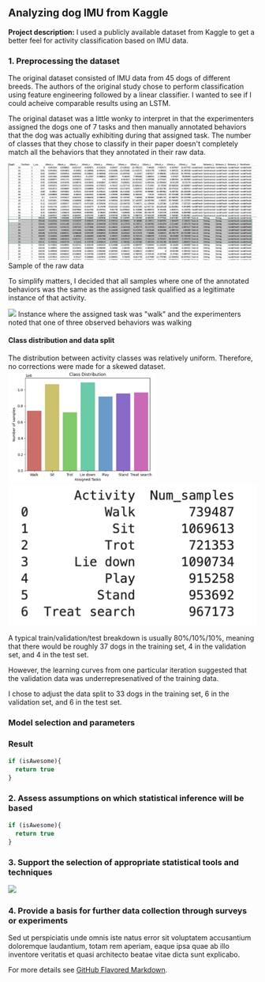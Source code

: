 ## Analyzing dog IMU from Kaggle

**Project description:** I used a publicly available dataset from Kaggle to get a better feel for activity classification based on IMU data.

### 1. Preprocessing the dataset

The original dataset consisted of IMU data from 45 dogs of different breeds. 
The authors of the original study chose to perform classification using feature engineering followed by a linear classifier. I wanted to see if I could acheive comparable results using an LSTM.  

The original dataset was a little wonky to interpret in that the experimenters assigned the dogs one of 7 tasks and then manually annotated behaviors that the dog was actually exhibiting during that assigned task. The number of classes that they chose to classify in their paper doesn't completely match all the behaviors that they annotated in their raw data. 

<img src="images/dog_imu_analysis/raw_data.png"/>
Sample of the raw data

To simplify matters, I decided that all samples where one of the annotated behaviors was the same as the assigned task qualified as a legitimate instance of that activity.

<img src="images/dummy_thumbnail.jpg?raw=true"/>
Instance where the assigned task was "walk" and the experimenters noted that one of three observed behaviors was walking

#### Class distribution and data split
The distribution between activity classes was relatively uniform. Therefore, no corrections were made for a skewed dataset.
<img src="images/dog_imu_analysis/class_distribution_bar_graph.png" alt="app-screen" width="300" />
<img src="images/dog_imu_analysis/class_distribution_numbers.png"/>

A typical train/validation/test breakdown is usually 80%/10%/10%, meaning that there would be roughly 37 dogs in the training set, 4 in the validation set, and 4 in the test set.

However, the learning curves from one particular iteration suggested that the validation data was underrepresenatived of the training data. 

I chose to adjust the data split to 33 dogs in the training set, 6 in the validation set, and 6 in the test set.

### Model selection and parameters



### Result
 

```javascript
if (isAwesome){
  return true
}
```

### 2. Assess assumptions on which statistical inference will be based

```javascript
if (isAwesome){
  return true
}
```

### 3. Support the selection of appropriate statistical tools and techniques

<img src="images/dummy_thumbnail.jpg?raw=true"/>

### 4. Provide a basis for further data collection through surveys or experiments

Sed ut perspiciatis unde omnis iste natus error sit voluptatem accusantium doloremque laudantium, totam rem aperiam, eaque ipsa quae ab illo inventore veritatis et quasi architecto beatae vitae dicta sunt explicabo. 

For more details see [GitHub Flavored Markdown](https://guides.github.com/features/mastering-markdown/).
